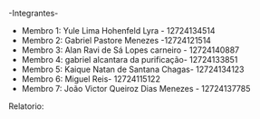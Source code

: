 -Integrantes-
- Membro 1: Yule Lima Hohenfeld Lyra - 12724134514
- Membro 2:  Gabriel Pastore Menezes -12724121514 
- Membro 3: Alan Ravi de Sá Lopes carneiro - 12724140887 
- Membro 4: gabriel alcantara da purificação- 12724133851
- Membro 5: Kaique Natan de Santana Chagas- 12724134123
- Membro 6: Miguel Reis- 12724115122
- Membro 7: João Victor Queiroz Dias Menezes - 12724137785

Relatorio: 
